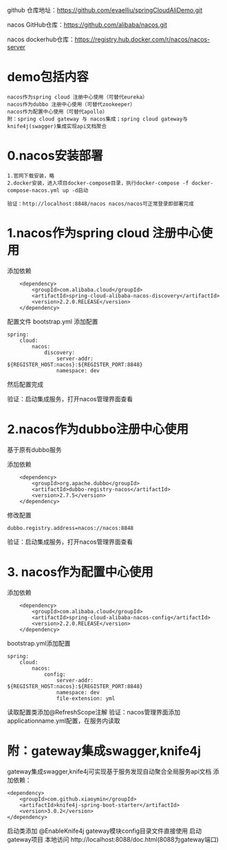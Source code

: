 github 仓库地址：https://github.com/evaelliu/springCloudAliDemo.git

nacos GitHub仓库：https://github.com/alibaba/nacos.git

nacos dockerhub仓库：https://registry.hub.docker.com/r/nacos/nacos-server

# **demo包括内容**

    nacos作为spring cloud 注册中心使用（可替代eureka）
    nacos作为dubbo 注册中心使用（可替代zookeeper）
    nacos作为配置中心使用（可替代apollo）
    附：spring cloud gateway 与 nacos集成；spring cloud gateway与knife4j(swagger)集成实现api文档聚合

# **0.nacos安装部署**

    1.官网下载安装，略
    2.docker安装，进入项目docker-compose目录，执行docker-compose -f docker-compose-nacos.yml up -d启动

    验证：http://localhost:8848/nacos nacos/nacos可正常登录即部署完成

# **1.nacos作为spring cloud 注册中心使用**

添加依赖

        <dependency>
            <groupId>com.alibaba.cloud</groupId>
            <artifactId>spring-cloud-alibaba-nacos-discovery</artifactId>
            <version>2.2.0.RELEASE</version>
        </dependency>

配置文件 bootstrap.yml 添加配置

    spring:
        cloud:
            nacos:
                discovery:
                    server-addr: ${REGISTER_HOST:nacos}:${REGISTER_PORT:8848}
                    namespace: dev

然后配置完成

验证：启动集成服务，打开nacos管理界面查看

# **2.nacos作为dubbo注册中心使用**

基于原有dubbo服务

添加依赖

        <dependency>
            <groupId>org.apache.dubbo</groupId>
            <artifactId>dubbo-registry-nacos</artifactId>
            <version>2.7.5</version>
        </dependency>

修改配置

    dubbo.registry.address=nacos://nacos:8848

验证：启动集成服务，打开nacos管理界面查看

# **3. nacos作为配置中心使用**
    
添加依赖 

        <dependency>
            <groupId>com.alibaba.cloud</groupId>
            <artifactId>spring-cloud-alibaba-nacos-config</artifactId>
            <version>2.2.0.RELEASE</version>
        </dependency>

bootstrap.yml添加配置

    spring:
        cloud:
            nacos:
                config:
                    server-addr: ${REGISTER_HOST:nacos}:${REGISTER_PORT:8848}
                    namespace: dev
                    file-extension: yml

读取配置类添加@RefreshScope注解
验证：nacos管理界面添加 applicationname.yml配置，在服务内读取

# **附：gateway集成swagger,knife4j**
gateway集成swagger,knife4j可实现基于服务发现自动聚合全局服务api文档
添加依赖：

    <dependency>
        <groupId>com.github.xiaoymin</groupId>
        <artifactId>knife4j-spring-boot-starter</artifactId>
        <version>3.0.2</version>
    </dependency>
启动类添加 @EnableKnife4j
gateway模块config目录文件直接使用
启动gateway项目
本地访问 http://localhost:8088/doc.html(8088为gateway端口)
